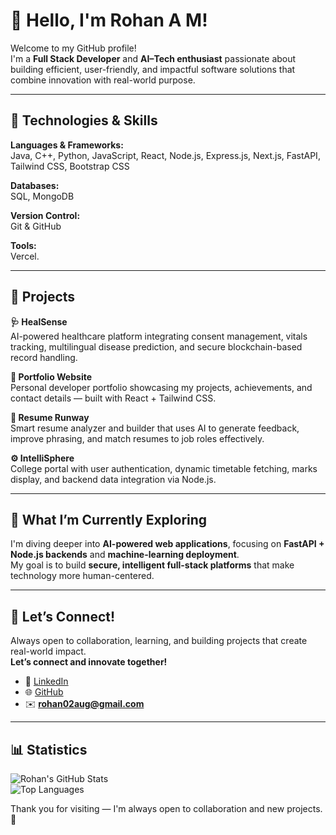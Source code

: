 # 👋 Hello, I'm Rohan A M!

Welcome to my GitHub profile!  
I'm a **Full Stack Developer** and **AI–Tech enthusiast** passionate about building efficient, user-friendly, and impactful software solutions that combine innovation with real-world purpose.

---

## 🔧 Technologies & Skills

**Languages & Frameworks:**  
Java, C++, Python, JavaScript, React, Node.js, Express.js, Next.js, FastAPI, Tailwind CSS, Bootstrap CSS  

**Databases:**  
SQL, MongoDB  

**Version Control:**  
Git & GitHub  

**Tools:**  
Vercel. 

---

## 🚀 Projects

**🩺 HealSense**  
AI-powered healthcare platform integrating consent management, vitals tracking, multilingual disease prediction, and secure blockchain-based record handling.

**💼 Portfolio Website**  
Personal developer portfolio showcasing my projects, achievements, and contact details — built with React + Tailwind CSS.

**📄 Resume Runway**  
Smart resume analyzer and builder that uses AI to generate feedback, improve phrasing, and match resumes to job roles effectively.

**⚙️ IntelliSphere**  
College portal with user authentication, dynamic timetable fetching, marks display, and backend data integration via Node.js.

---

## 🎯 What I’m Currently Exploring

I'm diving deeper into **AI-powered web applications**, focusing on **FastAPI + Node.js backends** and **machine-learning deployment**.  
My goal is to build **secure, intelligent full-stack platforms** that make technology more human-centered.

---

## 🌱 Let’s Connect!

Always open to collaboration, learning, and building projects that create real-world impact.  
**Let’s connect and innovate together!**

- 💼 [LinkedIn](https://www.linkedin.com/in/rohan-a-m-0382a2324/)  
- 🌐 [GitHub](https://github.com/RohanAM020806)  
- ✉️ **rohan02aug@gmail.com**

---

## 📊 Statistics



![Rohan's GitHub Stats](https://github-readme-stats.vercel.app/api?username=RohanAM020806&show_icons=true&theme=tokyonight&count_private=true&cache_seconds=1800)  
![Top Languages](https://github-readme-stats.vercel.app/api/top-langs/?username=RohanAM020806&layout=compact&theme=tokyonight&cache_seconds=1800)


Thank you for visiting — I'm always open to collaboration and new projects. 🚀

